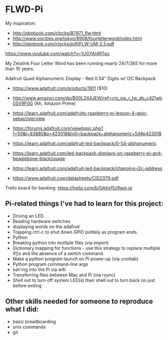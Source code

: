 # FLWD-Pi

My inspiration:

- http://pbxbook.com/clocks/B7971_flw.html
- http://www.oocities.org/tokyo/8908/fourletterword/index.html
- http://pbxbook.com/clocks/pdf/FLW-UM-2.5.pdf

https://www.youtube.com/watch?v=1UGYAl4RTpc

My Zetalink Four Letter Word has been running nearly 24/7/365 for more than 10 years.


Adafruit Quad Alphanumeric Display - Red 0.54" Digits w/ I2C Backpack 
- https://www.adafruit.com/products/1911  ($10)
- http://www.amazon.com/dp/B00L2X4JEW/ref=cm_sw_r_tw_dp_c4ZIwb0SV9F0G (Ah, Amazon Prime)

- https://learn.adafruit.com/adafruits-raspberry-pi-lesson-4-gpio-setup/overview
- https://forums.adafruit.com/viewtopic.php?f=50&t=83885&p=423018&hilit=backpack+alphanumeric+54#p423018
- https://learn.adafruit.com/adafruit-led-backpack/0-54-alphanumeric
- https://learn.adafruit.com/led-backpack-displays-on-raspberry-pi-and-beaglebone-black/usage
- https://learn.adafruit.com/adafruit-led-backpack/changing-i2c-address
- https://www.adafruit.com/datasheets/CID2379.pdf

Trello board for backlog:
https://trello.com/b/GAjtxf5i/flwd-pi

Pi-related things I've had to learn for this project:
-----------
- Driving an LED
- Reading hardware switches
- displaying words on the adafruit
- Trapping ctrl-c to shut down GPIO politely as program ends.
- Python
- Breaking python into multiple files (via import)
- Dictionary mapping for functions - use this strategy to replace multiple if()s and the absence of a switch command.
- Make a python program launch on Pi power-up (via crontab)
- Python program command-line args
- ssh'ing into the Pi via wifi
- Transferring files between Mac and Pi (via rsync)
- Shell out to turn off system LED(s) then shell out to turn back on just before exiting

Other skills needed for someone to reproduce what I did:
------------
- basic breadboarding
- unix commands
- git



 
